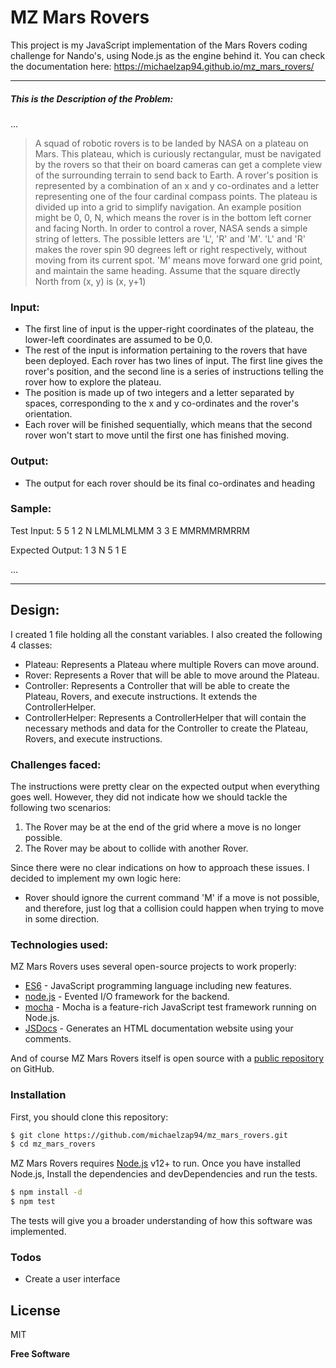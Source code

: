 # MZ Mars Rovers

This project is my JavaScript implementation of the Mars Rovers coding challenge for Nando's, using Node.js as the engine behind it.
You can check the documentation here: https://michaelzap94.github.io/mz_mars_rovers/

***

##### This is the Description of the Problem:
 ...
> A squad of robotic rovers is to be landed by NASA on a plateau on Mars.
This plateau, which is curiously rectangular, must be navigated by the rovers so that their on board cameras can get a complete
view of the surrounding terrain to send back to Earth.
A rover's position is represented by a combination of an x and y co-ordinates and a letter representing one of the four cardinal
compass points.
The plateau is divided up into a grid to simplify navigation. An example position might be 0, 0, N, which means the rover is in the
bottom left corner and facing North.
In order to control a rover, NASA sends a simple string of letters. The possible letters are 'L', 'R' and 'M'. 'L' and 'R' makes the rover
spin 90 degrees left or right respectively, without moving from its current spot. 'M' means move forward one grid point, and maintain the same heading.
Assume that the square directly North from (x, y) is (x, y+1)

### Input:
  - The first line of input is the upper-right coordinates of the plateau, the lower-left coordinates are assumed to be 0,0.
  - The rest of the input is information pertaining to the rovers that have been deployed. Each rover has two lines of input. The first line gives the rover's position, and the second line is a series of instructions telling the rover how to explore the plateau.
  - The position is made up of two integers and a letter separated by spaces, corresponding to the x and y co-ordinates and the rover's orientation.
  - Each rover will be finished sequentially, which means that the second rover won't start to move until the first one has finished moving.
 
### Output: 
  - The output for each rover should be its final co-ordinates and heading

### Sample:
  
Test Input:
5 5
1 2 N
LMLMLMLMM
3 3 E
MMRMMRMRRM

Expected Output:
1 3 N
5 1 E

...

***

## Design:

I created 1 file holding all the constant variables.
I also created the following 4 classes:
 - Plateau: Represents a Plateau where multiple Rovers can move around.
 - Rover: Represents a Rover that will be able to move around the Plateau.
 - Controller: Represents a Controller that will be able to create the Plateau, Rovers, and execute instructions. It extends the ControllerHelper.
 - ControllerHelper: Represents a ControllerHelper that will contain the necessary methods and data for the Controller to create the Plateau, Rovers, and execute instructions.  

### Challenges faced:
The instructions were pretty clear on the expected output when everything goes well. 
However, they did not indicate how we should tackle the following two scenarios:
 1) The Rover may be at the end of the grid where a move is no longer possible.
 2) The Rover may be about to collide with another Rover.
 
Since there were no clear indications on how to approach these issues. I decided to implement my own logic here:
 - Rover should ignore the current command 'M' if a move is not possible, and therefore, just log that a collision could happen when trying to move in some direction.

### Technologies used:

MZ Mars Rovers uses several open-source projects to work properly:

* [ES6] - JavaScript programming language including new features.
* [node.js] - Evented I/O framework for the backend.
* [mocha] - Mocha is a feature-rich JavaScript test framework running on Node.js.
* [JSDocs] - Generates an HTML documentation website using your comments.

And of course MZ Mars Rovers itself is open source with a [public repository][mz_mars_rovers] on GitHub.

### Installation

First, you should clone this repository:

```sh
$ git clone https://github.com/michaelzap94/mz_mars_rovers.git
$ cd mz_mars_rovers
```

MZ Mars Rovers requires [Node.js](https://nodejs.org/) v12+ to run.
Once you have installed Node.js, Install the dependencies and devDependencies and run the tests.

```sh
$ npm install -d
$ npm test
```

The tests will give you a broader understanding of how this software was implemented.

### Todos

 - Create a user interface

License
----

MIT


**Free Software**

   [mz_mars_rovers]: <https://github.com/michaelzap94/mz_mars_rovers>
   [node.js]: <http://nodejs.org>
   [mocha]: <https://mochajs.org/>
   [ES6]: <https://www.w3schools.com/js/js_es6.asp>
   [JSDocs]: <https://jsdoc.app/>
